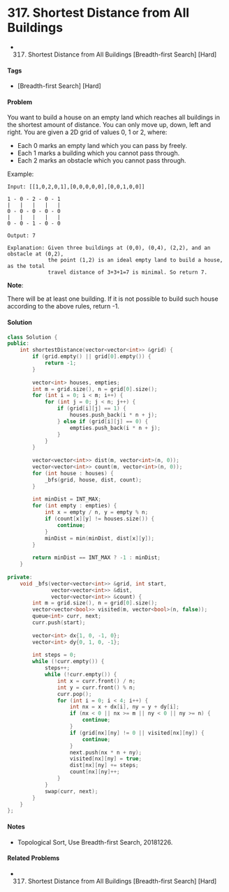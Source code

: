 # 317. Shortest Distance from All Buildings
- 317. Shortest Distance from All Buildings [Breadth-first Search] [Hard]

#### Tags
- [Breadth-first Search] [Hard]

#### Problem
You want to build a house on an empty land which reaches all buildings in the shortest amount of distance. You can only move up, down, left and right. You are given a 2D grid of values 0, 1 or 2, where:

- Each 0 marks an empty land which you can pass by freely.
- Each 1 marks a building which you cannot pass through.
- Each 2 marks an obstacle which you cannot pass through.

Example:

    Input: [[1,0,2,0,1],[0,0,0,0,0],[0,0,1,0,0]]

    1 - 0 - 2 - 0 - 1
    |   |   |   |   |
    0 - 0 - 0 - 0 - 0
    |   |   |   |   |
    0 - 0 - 1 - 0 - 0

    Output: 7 

    Explanation: Given three buildings at (0,0), (0,4), (2,2), and an obstacle at (0,2),
                 the point (1,2) is an ideal empty land to build a house, as the total 
                 travel distance of 3+3+1=7 is minimal. So return 7.

**Note**:

There will be at least one building. If it is not possible to build such house according to the above rules, return -1.

#### Solution
``` C++
class Solution {
public:
    int shortestDistance(vector<vector<int>> &grid) {
        if (grid.empty() || grid[0].empty()) {
            return -1;
        }
        
        vector<int> houses, empties;
        int m = grid.size(), n = grid[0].size();
        for (int i = 0; i < m; i++) {
            for (int j = 0; j < n; j++) {
                if (grid[i][j] == 1) {
                    houses.push_back(i * n + j);
                } else if (grid[i][j] == 0) {
                    empties.push_back(i * n + j);
                }
            }
        }
        
        vector<vector<int>> dist(m, vector<int>(n, 0));
        vector<vector<int>> count(m, vector<int>(n, 0));
        for (int house : houses) {
            _bfs(grid, house, dist, count);
        }
        
        int minDist = INT_MAX;
        for (int empty : empties) {
            int x = empty / n, y = empty % n;
            if (count[x][y] != houses.size()) {
                continue;
            }
            minDist = min(minDist, dist[x][y]);
        }
        
        return minDist == INT_MAX ? -1 : minDist;
    }
    
private:
    void _bfs(vector<vector<int>> &grid, int start, 
              vector<vector<int>> &dist, 
              vector<vector<int>> &count) {
        int m = grid.size(), n = grid[0].size();
        vector<vector<bool>> visited(m, vector<bool>(n, false));
        queue<int> curr, next;
        curr.push(start);
        
        vector<int> dx{1, 0, -1, 0};
        vector<int> dy{0, 1, 0, -1};
        
        int steps = 0;
        while (!curr.empty()) {
            steps++;
            while (!curr.empty()) {
                int x = curr.front() / n;
                int y = curr.front() % n;
                curr.pop();
                for (int i = 0; i < 4; i++) {
                    int nx = x + dx[i], ny = y + dy[i];
                    if (nx < 0 || nx >= m || ny < 0 || ny >= n) {
                        continue;
                    }
                    if (grid[nx][ny] != 0 || visited[nx][ny]) {
                        continue;
                    }
                    next.push(nx * n + ny);
                    visited[nx][ny] = true;
                    dist[nx][ny] += steps;
                    count[nx][ny]++;
                }
            }
            swap(curr, next);
        }
    }
};
```

#### Notes
- Topological Sort, Use Breadth-first Search, 20181226.

#### Related Problems
- 317. Shortest Distance from All Buildings [Breadth-first Search] [Hard]
